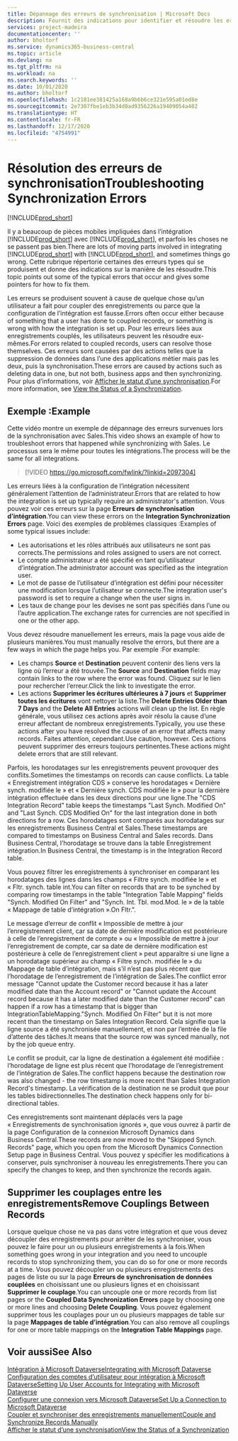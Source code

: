 ```yaml
---
title: Dépannage des erreurs de synchronisation | Microsoft Docs
description: Fournit des indications pour identifier et résoudre les erreurs de synchronisation.
services: project-madeira
documentationcenter: ''
author: bholtorf
ms.service: dynamics365-business-central
ms.topic: article
ms.devlang: na
ms.tgt_pltfrm: na
ms.workload: na
ms.search.keywords: ''
ms.date: 10/01/2020
ms.author: bholtorf
ms.openlocfilehash: 1c2181ee381425a168a9b6b6ce321e595a01ed8e
ms.sourcegitcommit: 2e7307fbe1eb3b34d0ad9356226a19409054a402
ms.translationtype: HT
ms.contentlocale: fr-FR
ms.lasthandoff: 12/17/2020
ms.locfileid: "4754991"
---
```

# <a name="troubleshooting-synchronization-errors"></a><span data-ttu-id="efb2c-103">Résolution des erreurs de synchronisation</span><span class="sxs-lookup"><span data-stu-id="efb2c-103">Troubleshooting Synchronization Errors</span></span>
[!INCLUDE[prod_short](includes/cc_data_platform_banner.md)]

<span data-ttu-id="efb2c-104">Il y a beaucoup de pièces mobiles impliquées dans l’intégration [!INCLUDE[prod_short](includes/prod_short.md)] avec [!INCLUDE[prod_short](includes/cds_long_md.md)], et parfois les choses ne se passent pas bien.</span><span class="sxs-lookup"><span data-stu-id="efb2c-104">There are lots of moving parts involved in integrating [!INCLUDE[prod_short](includes/prod_short.md)] with [!INCLUDE[prod_short](includes/cds_long_md.md)], and sometimes things go wrong.</span></span> <span data-ttu-id="efb2c-105">Cette rubrique répertorie certaines des erreurs types qui se produisent et donne des indications sur la manière de les résoudre.</span><span class="sxs-lookup"><span data-stu-id="efb2c-105">This topic points out some of the typical errors that occur and gives some pointers for how to fix them.</span></span>

<span data-ttu-id="efb2c-106">Les erreurs se produisent souvent à cause de quelque chose qu’un utilisateur a fait pour coupler des enregistrements ou parce que la configuration de l’intégration est fausse.</span><span class="sxs-lookup"><span data-stu-id="efb2c-106">Errors often occur either because of something that a user has done to coupled records, or something is wrong with how the integration is set up.</span></span> <span data-ttu-id="efb2c-107">Pour les erreurs liées aux enregistrements couplés, les utilisateurs peuvent les résoudre eux-mêmes.</span><span class="sxs-lookup"><span data-stu-id="efb2c-107">For errors related to coupled records, users can resolve those themselves.</span></span> <span data-ttu-id="efb2c-108">Ces erreurs sont causées par des actions telles que la suppression de données dans l’une des applications métier mais pas les deux, puis la synchronisation.</span><span class="sxs-lookup"><span data-stu-id="efb2c-108">These errors are caused by actions such as deleting data in one, but not both, business apps and then synchronizing.</span></span> <span data-ttu-id="efb2c-109">Pour plus d’informations, voir [Afficher le statut d’une synchronisation](admin-how-to-view-synchronization-status.md).</span><span class="sxs-lookup"><span data-stu-id="efb2c-109">For more information, see [View the Status of a Synchronization](admin-how-to-view-synchronization-status.md).</span></span>

## <a name="example"></a><span data-ttu-id="efb2c-110">Exemple :</span><span class="sxs-lookup"><span data-stu-id="efb2c-110">Example</span></span>
<span data-ttu-id="efb2c-111">Cette vidéo montre un exemple de dépannage des erreurs survenues lors de la synchronisation avec Sales.</span><span class="sxs-lookup"><span data-stu-id="efb2c-111">This video shows an example of how to troubleshoot errors that happened while synchronizing with Sales.</span></span> <span data-ttu-id="efb2c-112">Le processus sera le même pour toutes les intégrations.</span><span class="sxs-lookup"><span data-stu-id="efb2c-112">The process will be the same for all integrations.</span></span> 

> [!VIDEO https://go.microsoft.com/fwlink/?linkid=2097304]

<span data-ttu-id="efb2c-113">Les erreurs liées à la configuration de l’intégration nécessitent généralement l’attention de l’administrateur.</span><span class="sxs-lookup"><span data-stu-id="efb2c-113">Errors that are related to how the integration is set up typically require an administrator's attention.</span></span> <span data-ttu-id="efb2c-114">Vous pouvez voir ces erreurs sur la page **Erreurs de synchronisation d’intégration**.</span><span class="sxs-lookup"><span data-stu-id="efb2c-114">You can view these errors on the **Integration Synchronization Errors** page.</span></span> <span data-ttu-id="efb2c-115">Voici des exemples de problèmes classiques :</span><span class="sxs-lookup"><span data-stu-id="efb2c-115">Examples of some typical issues include:</span></span>  
  
* <span data-ttu-id="efb2c-116">Les autorisations et les rôles attribués aux utilisateurs ne sont pas corrects.</span><span class="sxs-lookup"><span data-stu-id="efb2c-116">The permissions and roles assigned to users are not correct.</span></span>  
* <span data-ttu-id="efb2c-117">Le compte administrateur a été spécifié en tant qu’utilisateur d’intégration.</span><span class="sxs-lookup"><span data-stu-id="efb2c-117">The administrator account was specified as the integration user.</span></span>  
* <span data-ttu-id="efb2c-118">Le mot de passe de l’utilisateur d’intégration est défini pour nécessiter une modification lorsque l’utilisateur se connecte.</span><span class="sxs-lookup"><span data-stu-id="efb2c-118">The integration user's password is set to require a change when the user signs in.</span></span>  
* <span data-ttu-id="efb2c-119">Les taux de change pour les devises ne sont pas spécifiés dans l’une ou l’autre application.</span><span class="sxs-lookup"><span data-stu-id="efb2c-119">The exchange rates for currencies are not specified in one or the other app.</span></span>  
  
<span data-ttu-id="efb2c-120">Vous devez résoudre manuellement les erreurs, mais la page vous aide de plusieurs manières.</span><span class="sxs-lookup"><span data-stu-id="efb2c-120">You must manually resolve the errors, but there are a few ways in which the page helps you.</span></span> <span data-ttu-id="efb2c-121">Par exemple :</span><span class="sxs-lookup"><span data-stu-id="efb2c-121">For example:</span></span>  

* <span data-ttu-id="efb2c-122">Les champs **Source** et **Destination** peuvent contenir des liens vers la ligne où l’erreur a été trouvée.</span><span class="sxs-lookup"><span data-stu-id="efb2c-122">The **Source** and **Destination** fields may contain links to the row where the error was found.</span></span> <span data-ttu-id="efb2c-123">Cliquez sur le lien pour rechercher l’erreur.</span><span class="sxs-lookup"><span data-stu-id="efb2c-123">Click the link to investigate the error.</span></span>  
* <span data-ttu-id="efb2c-124">Les actions **Supprimer les écritures ultérieures à 7 jours** et **Supprimer toutes les écritures** vont nettoyer la liste.</span><span class="sxs-lookup"><span data-stu-id="efb2c-124">The **Delete Entries Older than 7 Days** and the **Delete All Entries** actions will clean up the list.</span></span> <span data-ttu-id="efb2c-125">En règle générale, vous utilisez ces actions après avoir résolu la cause d’une erreur affectant de nombreux enregistrements.</span><span class="sxs-lookup"><span data-stu-id="efb2c-125">Typically, you use these actions after you have resolved the cause of an error that affects many records.</span></span> <span data-ttu-id="efb2c-126">Faites attention, cependant.</span><span class="sxs-lookup"><span data-stu-id="efb2c-126">Use caution, however.</span></span> <span data-ttu-id="efb2c-127">Ces actions peuvent supprimer des erreurs toujours pertinentes.</span><span class="sxs-lookup"><span data-stu-id="efb2c-127">These actions might delete errors that are still relevant.</span></span>

<span data-ttu-id="efb2c-128">Parfois, les horodatages sur les enregistrements peuvent provoquer des conflits.</span><span class="sxs-lookup"><span data-stu-id="efb2c-128">Sometimes the timestamps on records can cause conflicts.</span></span> <span data-ttu-id="efb2c-129">La table « Enregistrement intégration CDS » conserve les horodatages « Dernière synch. modifiée le » et « Dernière synch. CDS modifiée le » pour la dernière intégration effectuée dans les deux directions pour une ligne.</span><span class="sxs-lookup"><span data-stu-id="efb2c-129">The "CDS Integration Record" table keeps the timestamps "Last Synch. Modified On" and "Last Synch. CDS Modified On" for the last integration done in both directions for a row.</span></span> <span data-ttu-id="efb2c-130">Ces horodatages sont comparés aux horodatages sur les enregistrements Business Central et Sales.</span><span class="sxs-lookup"><span data-stu-id="efb2c-130">These timestamps are compared to timestamps on Business Central and Sales records.</span></span> <span data-ttu-id="efb2c-131">Dans Business Central, l’horodatage se trouve dans la table Enregistrement intégration.</span><span class="sxs-lookup"><span data-stu-id="efb2c-131">In Business Central, the timestamp is in the Integration Record table.</span></span>

<span data-ttu-id="efb2c-132">Vous pouvez filtrer les enregistrements à synchroniser en comparant les horodatages des lignes dans les champs « Filtre synch. modifiée le » et « Fltr. synch. table int.</span><span class="sxs-lookup"><span data-stu-id="efb2c-132">You can filter on records that are to be synched by comparing row timestamps in the table "Integration Table Mapping" fields "Synch. Modified On Filter" and "Synch. Int. Tbl.</span></span> <span data-ttu-id="efb2c-133">mod.</span><span class="sxs-lookup"><span data-stu-id="efb2c-133">Mod.</span></span> <span data-ttu-id="efb2c-134">le » de la table « Mappage de table d’intégration ».</span><span class="sxs-lookup"><span data-stu-id="efb2c-134">On Fltr.".</span></span>

<span data-ttu-id="efb2c-135">Le message d’erreur de conflit « Impossible de mettre à jour l’enregistrement client, car sa date de dernière modification est postérieure à celle de l’enregistrement de compte » ou « Impossible de mettre à jour l’enregistrement de compte, car sa date de dernière modification est postérieure à celle de l’enregistrement client » peut apparaître si une ligne a un horodatage supérieur au champ « Filtre synch. modifiée le » du Mappage de table d’intégration, mais s’il n’est pas plus récent que l’horodatage de l’enregistrement de l’intégration de Sales.</span><span class="sxs-lookup"><span data-stu-id="efb2c-135">The conflict error message "Cannot update the Customer record because it has a later modified date than the Account record" or "Cannot update the Account record because it has a later modified date than the Customer record" can happen if a row has a timestamp that is bigger than IntegrationTableMapping."Synch. Modified On Filter" but it is not more recent than the timestamp on Sales Integration Record.</span></span> <span data-ttu-id="efb2c-136">Cela signifie que la ligne source a été synchronisée manuellement, et non par l’entrée de la file d’attente des tâches.</span><span class="sxs-lookup"><span data-stu-id="efb2c-136">It means that the source row was synced manually, not by the job queue entry.</span></span> 

<span data-ttu-id="efb2c-137">Le conflit se produit, car la ligne de destination a également été modifiée : l’horodatage de ligne est plus récent que l’horodatage de l’enregistrement de l’intégration de Sales.</span><span class="sxs-lookup"><span data-stu-id="efb2c-137">The conflict happens because the destination row was also changed  - the row timestamp is more recent than Sales Integration Record's timestamp.</span></span> <span data-ttu-id="efb2c-138">La vérification de la destination ne se produit que pour les tables bidirectionnelles.</span><span class="sxs-lookup"><span data-stu-id="efb2c-138">The destination check happens only for bi-directional tables.</span></span> 

<span data-ttu-id="efb2c-139">Ces enregistrements sont maintenant déplacés vers la page « Enregistrements de synchronisation ignorés », que vous ouvrez à partir de la page Configuration de la connexion Microsoft Dynamics dans Business Central.</span><span class="sxs-lookup"><span data-stu-id="efb2c-139">These records are now moved to the "Skipped Synch. Records" page, which you open from the Microsoft Dynamics Connection Setup page in Business Central.</span></span> <span data-ttu-id="efb2c-140">Vous pouvez y spécifier les modifications à conserver, puis synchroniser à nouveau les enregistrements.</span><span class="sxs-lookup"><span data-stu-id="efb2c-140">There you can specify the changes to keep, and then synchronize the records again.</span></span>

## <a name="remove-couplings-between-records"></a><span data-ttu-id="efb2c-141">Supprimer les couplages entre les enregistrements</span><span class="sxs-lookup"><span data-stu-id="efb2c-141">Remove Couplings Between Records</span></span>
<span data-ttu-id="efb2c-142">Lorsque quelque chose ne va pas dans votre intégration et que vous devez découpler des enregistrements pour arrêter de les synchroniser, vous pouvez le faire pour un ou plusieurs enregistrements à la fois.</span><span class="sxs-lookup"><span data-stu-id="efb2c-142">When something goes wrong in your integration and you need to uncouple records to stop synchronizing them, you can do so for one or more records at a time.</span></span> <span data-ttu-id="efb2c-143">Vous pouvez découpler un ou plusieurs enregistrements des pages de liste ou sur la page **Erreurs de synchronisation de données couplées** en choisissant une ou plusieurs lignes et en choisissant **Supprimer le couplage**.</span><span class="sxs-lookup"><span data-stu-id="efb2c-143">You can uncouple one or more records from list pages or the **Coupled Data Synchronization Errors** page by choosing one or more lines and choosing **Delete Coupling**.</span></span> <span data-ttu-id="efb2c-144">Vous pouvez également supprimer tous les couplages pour un ou plusieurs mappages de table sur la page **Mappages de table d’intégration**.</span><span class="sxs-lookup"><span data-stu-id="efb2c-144">You can also remove all couplings for one or more table mappings on the **Integration Table Mappings** page.</span></span> 

## <a name="see-also"></a><span data-ttu-id="efb2c-145">Voir aussi</span><span class="sxs-lookup"><span data-stu-id="efb2c-145">See Also</span></span>
[<span data-ttu-id="efb2c-146">Intégration à Microsoft Dataverse</span><span class="sxs-lookup"><span data-stu-id="efb2c-146">Integrating with Microsoft Dataverse</span></span>](admin-prepare-dynamics-365-for-sales-for-integration.md)  
[<span data-ttu-id="efb2c-147">Configuration des comptes d’utilisateur pour intégration à Microsoft Dataverse</span><span class="sxs-lookup"><span data-stu-id="efb2c-147">Setting Up User Accounts for Integrating with Microsoft Dataverse</span></span>](admin-setting-up-integration-with-dynamics-sales.md)  
[<span data-ttu-id="efb2c-148">Configurer une connexion vers Microsoft Dataverse</span><span class="sxs-lookup"><span data-stu-id="efb2c-148">Set Up a Connection to Microsoft Dataverse</span></span>](admin-how-to-set-up-a-dynamics-crm-connection.md)  
[<span data-ttu-id="efb2c-149">Coupler et synchroniser des enregistrements manuellement</span><span class="sxs-lookup"><span data-stu-id="efb2c-149">Couple and Synchronize Records Manually</span></span>](admin-how-to-couple-and-synchronize-records-manually.md)  
[<span data-ttu-id="efb2c-150">Afficher le statut d’une synchronisation</span><span class="sxs-lookup"><span data-stu-id="efb2c-150">View the Status of a Synchronization</span></span>](admin-how-to-view-synchronization-status.md)  
